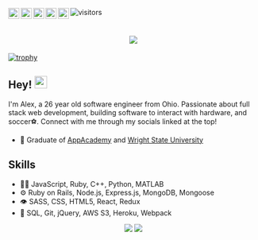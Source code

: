 ![visitors](https://visitor-badge.laobi.icu/badge?page_id=$[Alyx-Clark].$[README.md]&left_color=purple&right_color=indigo)
<a href="https://www.linkedin.com/in/alex-b-clark/">
  <img align="left" width="22px" src="https://raw.githubusercontent.com/Alyx-Clark/Alyx-Clark/main/linkedin.png" />
</a>
<a href="https://twitter.com/Alyx__Clark">
  <img align="left" width="22px" src="https://raw.githubusercontent.com/Alyx-Clark/Alyx-Clark/main/twitter.svg" />
</a>
<a href="https://discord.gg/y7ahmrZ8">
  <img align="left" width="22px" src="https://raw.githubusercontent.com/Alyx-Clark/Alyx-Clark/main/discord.png" />
</a>
<a href="mailto:alexclark.edu@gmail.com">
  <img align="left" width="22px" src="https://raw.githubusercontent.com/Alyx-Clark/Alyx-Clark/main/gmail.png" />
</a>
<a href="https://angel.co/u/alex-clark-36">
  <img align="left" width="22px" src="https://raw.githubusercontent.com/Alyx-Clark/Alyx-Clark/main/angellist.png" />
</a>
<h1 align="center">
  <img src="https://raw.githubusercontent.com/Alyx-Clark/Alyx-Clark/main/name4.svg" />
</h1>

[![trophy](https://github-profile-trophy.vercel.app/?username=Alyx-Clark&margin-l=10&theme=dracula&no-frame=true&no-bg=true)](https://github.com/ryo-ma/github-profile-trophy)
  
## Hey! <img src="https://media.giphy.com/media/hvRJCLFzcasrR4ia7z/giphy.gif" width="25px">
I'm Alex, a 26 year old software engineer from Ohio. Passionate about full stack web development, building software to interact with hardware, and soccer⚽. Connect with me through my socials linked at the top!


- 🧭 Graduate of [AppAcademy](https://www.appacademy.io/) and [Wright State University](https://www.wright.edu/)

## Skills
- 👨‍💻 JavaScript, Ruby, C++, Python, MATLAB
- ⚙️ Ruby on Rails, Node.js, Express.js, MongoDB, Mongoose
- 👁️ SASS, CSS, HTML5, React, Redux
- 💽 SQL, Git, jQuery, AWS S3, Heroku, Webpack

<div align="center">
  <img align=top src="https://github-readme-stats.vercel.app/api?username=Alyx-Clark&theme=jolly&show_icons=true&include_all_commits=true&count_private=true&hide_border=true&border_radius=11&line_height=27&custom_title=GitHub Stats" />
  <img align=top src="https://github-readme-stats.vercel.app/api/top-langs/?username=Alyx-Clark&theme=jolly&show_icons=true&hide_border=true&langs_count=3&border_radius=11&line_height=27" />
<div>
